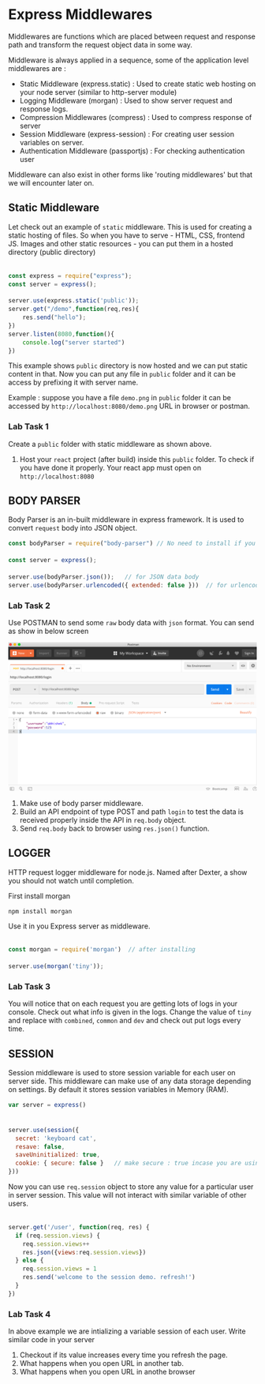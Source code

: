 
# Express Middlewares

Middlewares are functions which are placed between request and response path and transform the request object data in some way.

Middleware is always applied in a sequence, some of the application level middlewares are :

- Static Middleware (express.static) : Used to create static web hosting on your node server (similar to http-server module)
- Logging Middleware (morgan) : Used to show server request and response logs.
- Compression Middlewares (compress) : Used to compress response of server
- Session Middleware (express-session) : For creating user session variables on server.
- Authentication Middleware (passportjs) : For checking authentication user

Middleware can also exist in other forms like 'routing middlewares' but that we will encounter later on.

## Static Middleware

Let check out an example of `static` middleware. This is used for creating a static hosting of files. So when you have to serve - HTML, CSS, frontend JS. Images and other static resources - you can put them in a hosted directory (public directory)

```javascript

const express = require("express");
const server = express();

server.use(express.static('public'));
server.get("/demo",function(req,res){
    res.send("hello");
})
server.listen(8080,function(){
    console.log("server started")
})

```

This example shows `public` directory is now hosted and we can put static content in that. Now you can put any file in `public` folder and it can be access by  prefixing it with server name.

Example : suppose you have a file `demo.png` in `public` folder it can be accessed by `http://localhost:8080/demo.png` URL in browser or postman.


### Lab Task 1

Create a `public` folder with static middleware as shown above.

1. Host your `react` project (after build) inside this `public` folder. To check if you have done it properly. Your react app must open on `http://localhost:8080` 



## BODY PARSER

Body Parser is an in-built middleware in express framework. It is used to convert `request` body into JSON object.


```js 
const bodyParser = require("body-parser") // No need to install if you have installed express

const server = express();

server.use(bodyParser.json());   // for JSON data body
server.use(bodyParser.urlencoded({ extended: false }))  // for urlencoded data body

```

### Lab Task 2

Use POSTMAN to send some `raw` body data with `json` format. You can send as show in below screen

![POSTMAN body data](./images/1.png)

1. Make use of body parser middleware. 
2. Build an API endpoint of type POST and path `login` to test the data is received properly inside the API in `req.body` object.
3. Send `req.body` back to browser using `res.json()` function.


## LOGGER

HTTP request logger middleware for node.js. Named after Dexter, a show you should not watch until completion.

First install morgan

```shell
npm install morgan
```

Use it in you Express server as middleware.

```js

const morgan = require('morgan')  // after installing

server.use(morgan('tiny'));
```

### Lab Task 3

You will notice that on each request you are getting lots of logs in your console. Check out what info is given in the logs. Change the value of `tiny` and replace with  `combined`, `common` and `dev` and check out put logs every time.


## SESSION

Session middleware is used to store session variable for each user on server side. This middleware can make use of any data storage depending on settings. By default it stores session variables in Memory (RAM).


```js
var server = express()


server.use(session({
  secret: 'keyboard cat',
  resave: false,
  saveUninitialized: true,
  cookie: { secure: false }   // make secure : true incase you are using HTTPS
}))

```

Now you can use `req.session` object to store any value for a particular user in server session. This value will not interact with similar variable of other users.

```js

server.get('/user', function(req, res) {
  if (req.session.views) {
    req.session.views++
    res.json({views:req.session.views})
  } else {
    req.session.views = 1
    res.send('welcome to the session demo. refresh!')
  }
})

```


### Lab Task 4

In above example we are intializing a variable session of each user. Write similar code in your server

1. Checkout if its value increases every time you refresh the page. 
2. What happens when you open URL in another tab.
3. What happens when you open URL in anothe browser